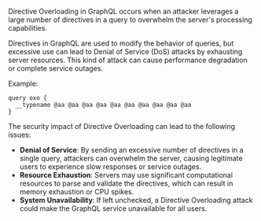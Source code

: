 Directive Overloading in GraphQL occurs when an attacker leverages a large number of directives in a query to overwhelm the server's processing capabilities. 

Directives in GraphQL are used to modify the behavior of queries, but excessive use can lead to Denial of Service (DoS) attacks by exhausting server resources. This kind of attack can cause performance degradation or complete service outages.

Example:

```
query oxo {
  __typename @aa @aa @aa @aa @aa @aa @aa @aa @aa @aa
}
```

The security impact of Directive Overloading can lead to the following issues:

- **Denial of Service**: By sending an excessive number of directives in a single query, attackers can overwhelm the server, causing legitimate users to experience slow responses or service outages.
- **Resource Exhaustion**: Servers may use significant computational resources to parse and validate the directives, which can result in memory exhaustion or CPU spikes.
- **System Unavailability**: If left unchecked, a Directive Overloading attack could make the GraphQL service unavailable for all users.